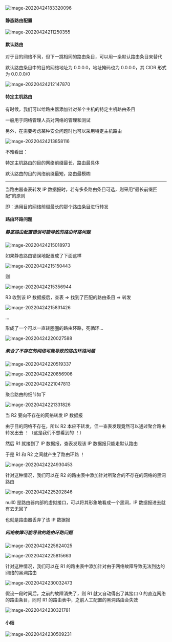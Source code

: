 
![image-20220424183320096](https://aliyun-oss-lpj.oss-cn-qingdao.aliyuncs.com/images/by-picgo/image-20220424183320096.png)

#### 静态路由配置

![image-20220424211250355](https://aliyun-oss-lpj.oss-cn-qingdao.aliyuncs.com/images/by-picgo/image-20220424211250355.png)

#### 默认路由

对于目的网络不同，但下一跳相同的路由条目，可以用一条默认路由条目来替代

默认路由条目中的目的网络地址为 0.0.0.0，地址掩码也为 0.0.0.0，其 CIDR 形式为 0.0.0.0/0

![image-20220424212147870](https://aliyun-oss-lpj.oss-cn-qingdao.aliyuncs.com/images/by-picgo/image-20220424212147870.png)

#### 特定主机路由

有时候，我们可以给路由器添加针对某个主机的特定主机路由条目

一般用于网络管理人员对网络的管理和测试

另外，在需要考虑某种安全问题时也可以采用特定主机路由

![image-20220424213858116](https://aliyun-oss-lpj.oss-cn-qingdao.aliyuncs.com/images/by-picgo/image-20220424213858116.png)

不难看出：

特定主机路由的目的网络前缀最长，路由最具体

默认路由的目的网络前缀最短，路由最模糊

---

当路由器查表转发 IP 数据报时，若有多条路由条目可选，则采用“最长前缀匹配”的原则

即：选用目的网络前缀最长的那个路由条目进行转发

#### 路由环路问题

##### 静态路由配置错误可能导致的路由环路问题

![image-20220424215018973](https://aliyun-oss-lpj.oss-cn-qingdao.aliyuncs.com/images/by-picgo/image-20220424215018973.png)

如果静态路由错误地配置成了下面这样

![image-20220424215150443](https://aliyun-oss-lpj.oss-cn-qingdao.aliyuncs.com/images/by-picgo/image-20220424215150443.png)

则

![image-20220424215356944](https://aliyun-oss-lpj.oss-cn-qingdao.aliyuncs.com/images/by-picgo/image-20220424215356944.png)

R3 收到该 IP 数据报后，查表 => 找到了匹配的路由条目 => 转发

![image-20220424215831426](https://aliyun-oss-lpj.oss-cn-qingdao.aliyuncs.com/images/by-picgo/image-20220424215831426.png)

...

形成了一个可以一直转圈圈的路由环路，死循环...

![image-20220424220027588](https://aliyun-oss-lpj.oss-cn-qingdao.aliyuncs.com/images/by-picgo/image-20220424220027588.png)

##### 聚合了不存在的网络可能导致的路由环路问题

![image-20220424220519337](https://aliyun-oss-lpj.oss-cn-qingdao.aliyuncs.com/images/by-picgo/image-20220424220519337.png)

![image-20220424220856906](https://aliyun-oss-lpj.oss-cn-qingdao.aliyuncs.com/images/by-picgo/image-20220424220856906.png)

![image-20220424221047813](https://aliyun-oss-lpj.oss-cn-qingdao.aliyuncs.com/images/by-picgo/image-20220424221047813.png)

聚合路由的细节如下

![image-20220424221331826](https://aliyun-oss-lpj.oss-cn-qingdao.aliyuncs.com/images/by-picgo/image-20220424221331826.png)

当 R2 要向不存在的网络转发 IP 数据报

由于目的网络不存在，所以 R2 本应不转发，但一查表发现竟然可以通过聚合路由转发出去 ！（这是我们不想看到的 ！）

然后 R1 就接到了 IP 数据报，查表发现该 IP 数据报只能走默认路由

于是 R1 和 R2 之间就产生了路由环路 ！

![image-20220424224930453](https://aliyun-oss-lpj.oss-cn-qingdao.aliyuncs.com/images/by-picgo/image-20220424224930453.png)

针对这种情况，我们可以在 R2 的路由表中添加针对所聚合的不存在的网络的黑洞路由

![image-20220424225202846](https://aliyun-oss-lpj.oss-cn-qingdao.aliyuncs.com/images/by-picgo/image-20220424225202846.png)

null0 是路由器内部的虚拟接口，可以将其形象地看成一个黑洞，IP 数据报进去就有去无回了

也就是路由器丢弃了该 IP 数据报

##### 网络故障可能导致的路由环路问题

![image-20220424225624025](https://aliyun-oss-lpj.oss-cn-qingdao.aliyuncs.com/images/by-picgo/image-20220424225624025.png)

![image-20220424225815663](https://aliyun-oss-lpj.oss-cn-qingdao.aliyuncs.com/images/by-picgo/image-20220424225815663.png)

针对这种情况，我们可以在 R1 的路由表中添加针对由于网络故障导致无法到达的网络的黑洞路由

![image-20220424230032473](https://aliyun-oss-lpj.oss-cn-qingdao.aliyuncs.com/images/by-picgo/image-20220424230032473.png)

假设一段时间后，之前的故障消失了，则 R1 就又自动得出了其接口 0 的直连网络的路由条目，同时 R1 的路由表中，之前人工配置的黑洞路由会失效

![image-20220424230321781](https://aliyun-oss-lpj.oss-cn-qingdao.aliyuncs.com/images/by-picgo/image-20220424230321781.png)

#### 小结

![image-20220424230509231](https://aliyun-oss-lpj.oss-cn-qingdao.aliyuncs.com/images/by-picgo/image-20220424230509231.png)
